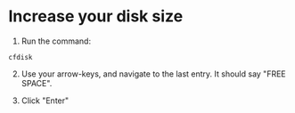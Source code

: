 # Increase your disk size

1) Run the command: 
```
cfdisk
```
2) Use your arrow-keys, and navigate to the last entry. It should say "FREE SPACE".

3) Click "Enter"
